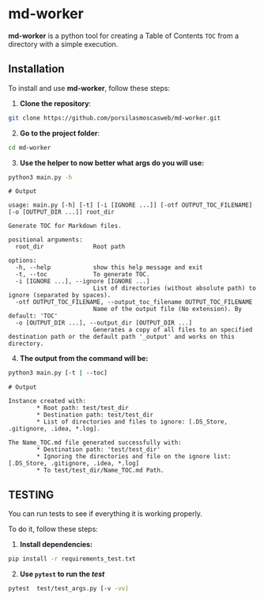 # md-worker

**md-worker** is a python tool for creating a Table of Contents `TOC` from a directory with a simple execution.

## Installation

To install and use **md-worker**, follow these steps:

1. **Clone the repository**:

```bash
git clone https://github.com/porsilasmoscasweb/md-worker.git
```

2. **Go to the project folder**:

```bash
cd md-worker
```
3. **Use the helper to now better what args do you will use:**

```bash
python3 main.py -h 
```

```text
# Output

usage: main.py [-h] [-t] [-i [IGNORE ...]] [-otf OUTPUT_TOC_FILENAME] [-o [OUTPUT_DIR ...]] root_dir

Generate TOC for Markdown files.

positional arguments:
  root_dir              Root path

options:
  -h, --help            show this help message and exit
  -t, --toc             To generate TOC.
  -i [IGNORE ...], --ignore [IGNORE ...]
                        List of directories (without absolute path) to ignore (separated by spaces).
  -otf OUTPUT_TOC_FILENAME, --output_toc_filename OUTPUT_TOC_FILENAME
                        Name of the output file (No extension). By default: 'TOC'
  -o [OUTPUT_DIR ...], --output_dir [OUTPUT_DIR ...]
                        Generates a copy of all files to an specified destination path or the default path '_output' and works on this directory.
```

4. **The output from the command will be:**

```bash
python3 main.py [-t | --toc]
```

```text
# Output

Instance created with:
        * Root path: test/test_dir
        * Destination path: test/test_dir
        * List of directories and files to ignore: [.DS_Store, .gitignore, .idea, *.log].

The Name_TOC.md file generated successfully with:
        * Destination path: 'test/test_dir'
        * Ignoring the directories and file on the ignore list: [.DS_Store, .gitignore, .idea, *.log]
        * To test/test_dir/Name_TOC.md Path.
```

## TESTING

You can run tests to see if everything it is working properly.

To do it, follow these steps:

1. **Install dependencies:**

```bash
pip install -r requirements_test.txt
```

2. **Use `pytest` to run the _test_**

```bash
pytest  test/test_args.py [-v -vv]
```
